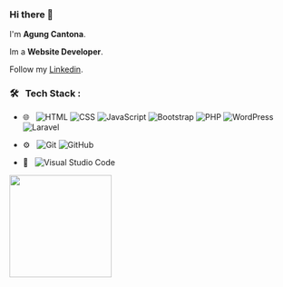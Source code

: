 ### Hi there 👋

I'm **Agung Cantona**.

Im a **Website Developer**.

Follow my [Linkedin](https://www.linkedin.com/in/agung-cantona-8a4861225/).

### 🛠 &nbsp; Tech Stack :
- 🌐 &nbsp;
  ![HTML](https://img.shields.io/badge/-HTML-333333?style=flat&logo=HTML5)
  ![CSS](https://img.shields.io/badge/-CSS-333333?style=flat&logo=CSS3&logoColor=1572B6)
  ![JavaScript](https://img.shields.io/badge/-JavaScript-333333?style=flat&logo=javascript)
  ![Bootstrap](https://img.shields.io/badge/-Bootstrap-333333?style=flat&logo=bootstrap&logoColor=563D7C)
  ![PHP](https://img.shields.io/badge/-PHP-333333?style=flat&logo=PHP)
  ![WordPress](https://img.shields.io/badge/-WordPress-333333?style=flat&logo=WordPress)
  ![Laravel]([https://img.shields.io/badge/-WordPress-333333?style=flat&logo=WordPress](https://img.shields.io/badge/laravel-%23FF2D20.svg?style=for-the-badge&logo=laravel&logoColor=white))
  

- ⚙️ &nbsp;
  ![Git](https://img.shields.io/badge/-Git-333333?style=flat&logo=git)
  ![GitHub](https://img.shields.io/badge/-GitHub-333333?style=flat&logo=github)
- 🔧 &nbsp;
  ![Visual Studio Code](https://img.shields.io/badge/-Visual%20Studio%20Code-333333?style=flat&logo=visual-studio-code&logoColor=007ACC)
    

<p align="left">
<a href="https://github.com/gilangadhan">
  <img height="180em" src="https://github-readme-stats-eight-theta.vercel.app/api?username=agungcantona&show_icons=true&theme=algolia&include_all_commits=true&count_private=true"/>

</a>
</p>
